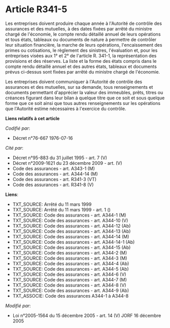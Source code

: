 # Article R341-5

Les entreprises doivent produire chaque année à l'Autorité de contrôle des assurances et des mutuelles, à des dates fixées
par arrêté du ministre chargé de l'économie, le compte rendu détaillé annuel de leurs opérations et tous états, tableaux ou
documents de nature à permettre de contrôler leur situation financière, la marche de leurs opérations, l'encaissement des
primes ou cotisations, le règlement des sinistres, l'évaluation et, pour les entreprises visées aux 1° et 2° de l'article R.
341-1, la représentation des provisions et des réserves. La liste et la forme des états compris dans le compte rendu détaillé
annuel et des autres états, tableaux et documents prévus ci-dessus sont fixées par arrêté du ministre chargé de l'économie.

Les entreprises doivent communiquer à l'Autorité de contrôle des assurances et des mutuelles, sur sa demande, tous
renseignements et documents permettant d'apprécier la valeur des immeubles, prêts, titres ou créances figurant dans leur
bilan à quelque titre que ce soit et sous quelque forme que ce soit ainsi que tous autres renseignements sur les opérations
que l'Autorité estime nécessaires à l'exercice du contrôle.

**Liens relatifs à cet article**

_Codifié par_:

  - Décret n°76-667 1976-07-16

_Cité par_:

  - Décret n°95-883 du 31 juillet 1995 - art. 7 (V)
  - Décret n°2009-1621 du 23 décembre 2009 - art. (V)
  - Code des assurances - art. A343-1 (M)
  - Code des assurances - art. A344-14 (M)
  - Code des assurances - art. R341-3 (VT)
  - Code des assurances - art. R341-8 (V)

**Liens**:

  - TXT_SOURCE: Arrêté du 11 mars 1999
  - TXT_SOURCE: Arrêté du 11 mars 1999 - art. 1 ()
  - TXT_SOURCE: Code des assurances - art. A344-1 (M)
  - TXT_SOURCE: Code des assurances - art. A344-10 (V)
  - TXT_SOURCE: Code des assurances - art. A344-12 (Ab)
  - TXT_SOURCE: Code des assurances - art. A344-13 (Ab)
  - TXT_SOURCE: Code des assurances - art. A344-14 (M)
  - TXT_SOURCE: Code des assurances - art. A344-14-1 (Ab)
  - TXT_SOURCE: Code des assurances - art. A344-15 (Ab)
  - TXT_SOURCE: Code des assurances - art. A344-2 (M)
  - TXT_SOURCE: Code des assurances - art. A344-3 (M)
  - TXT_SOURCE: Code des assurances - art. A344-4 (Ab)
  - TXT_SOURCE: Code des assurances - art. A344-5 (Ab)
  - TXT_SOURCE: Code des assurances - art. A344-6 (V)
  - TXT_SOURCE: Code des assurances - art. A344-7 (M)
  - TXT_SOURCE: Code des assurances - art. A344-8 (V)
  - TXT_SOURCE: Code des assurances - art. A344-9 (Ab)
  - TXT_ASSOCIE: Code des assurances A344-1 à A344-8

_Modifié par_:

  - Loi n°2005-1564 du 15 décembre 2005 - art. 14 (V) JORF 16 décembre 2005
